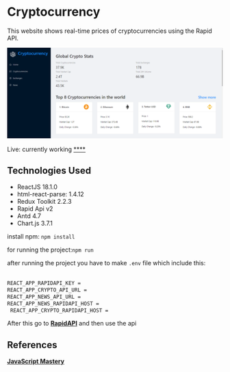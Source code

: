 # Cryptocurrency
This website shows real-time prices of cryptocurrencies using the Rapid API.

![Web's preview](./public/image.png)

Live: currently working [****]()

## Technologies Used
- ReactJS 18.1.0
- html-react-parse: 1.4.12
- Redux Toolkit 2.2.3
- Rapid Api v2
- Antd 4.7
- Chart.js 3.7.1

install npm:
```npm install ```

for running the project:```npm run```

after running the project you have to make ```.env``` file which include this:


```

REACT_APP_RAPIDAPI_KEY =  
REACT_APP_CRYPTO_API_URL =
REACT_APP_NEWS_API_URL = 
REACT_APP_NEWS_RAPIDAPI_HOST = 
 REACT_APP_CRYPTO_RAPIDAPI_HOST =
```

After this go to [**RapidAPI**](https://rapidapi.com/Coinranking/api/coinranking1) and then use the api  

## References
[**JavaScript Mastery**](https://www.youtube.com/watch?v=9DDX3US3kss)
